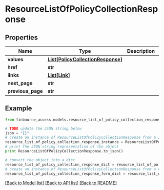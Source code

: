 # ResourceListOfPolicyCollectionResponse


## Properties
Name | Type | Description | Notes
------------ | ------------- | ------------- | -------------
**values** | [**List[PolicyCollectionResponse]**](PolicyCollectionResponse.md) |  | 
**href** | **str** |  | [optional] 
**links** | [**List[Link]**](Link.md) |  | [optional] 
**next_page** | **str** |  | [optional] 
**previous_page** | **str** |  | [optional] 

## Example

```python
from finbourne_access.models.resource_list_of_policy_collection_response import ResourceListOfPolicyCollectionResponse

# TODO update the JSON string below
json = "{}"
# create an instance of ResourceListOfPolicyCollectionResponse from a JSON string
resource_list_of_policy_collection_response_instance = ResourceListOfPolicyCollectionResponse.from_json(json)
# print the JSON string representation of the object
print ResourceListOfPolicyCollectionResponse.to_json()

# convert the object into a dict
resource_list_of_policy_collection_response_dict = resource_list_of_policy_collection_response_instance.to_dict()
# create an instance of ResourceListOfPolicyCollectionResponse from a dict
resource_list_of_policy_collection_response_form_dict = resource_list_of_policy_collection_response.from_dict(resource_list_of_policy_collection_response_dict)
```
[[Back to Model list]](../README.md#documentation-for-models) [[Back to API list]](../README.md#documentation-for-api-endpoints) [[Back to README]](../README.md)


